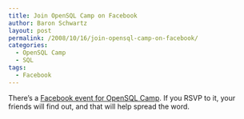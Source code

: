 ```yaml
---
title: Join OpenSQL Camp on Facebook
author: Baron Schwartz
layout: post
permalink: /2008/10/16/join-opensql-camp-on-facebook/
categories:
  - OpenSQL Camp
  - SQL
tags:
  - Facebook
---
```

There&#8217;s a [Facebook event for OpenSQL Camp][1]. If you RSVP to it, your friends will find out, and that will help spread the word.

 [1]: http://www.facebook.com/event.php?eid=39923743618